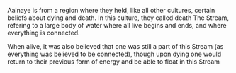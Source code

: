 Aainaye is from a region where they held, like all other cultures, certain beliefs about dying and death. In this culture, they called death The Stream, refering to a large body of water where all live begins and ends, and where everything is connected. 

When alive, it was also believed that one was still a part of this Stream (as everything was believed to be connected), though upon dying one would return to their previous form of energy and be able to float in this Stream